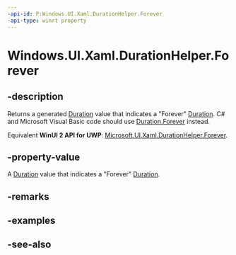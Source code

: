 ```yaml
---
-api-id: P:Windows.UI.Xaml.DurationHelper.Forever
-api-type: winrt property
---
```


<!-- Property syntax
public Windows.UI.Xaml.Duration Forever { get; }
-->

# Windows.UI.Xaml.DurationHelper.Forever

## -description

 Returns a generated [Duration](duration.md) value that indicates a "Forever" [Duration](duration.md). C# and Microsoft Visual Basic code should use [Duration.Forever](/dotnet/api/windows.ui.xaml.duration.forever?view=dotnet-uwp-10.0&preserve-view=true) instead.

Equivalent **WinUI 2 API for UWP**: [Microsoft.UI.Xaml.DurationHelper.Forever](/windows/winui/api/microsoft.ui.xaml.durationhelper.forever).

## -property-value

A [Duration](duration.md) value that indicates a "Forever" [Duration](duration.md).

## -remarks

## -examples

## -see-also
